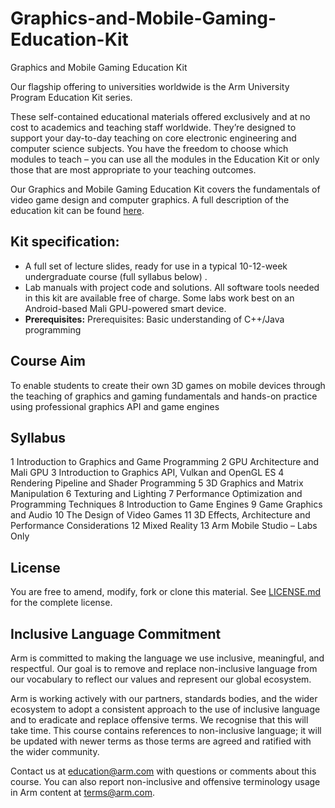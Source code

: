 # Graphics-and-Mobile-Gaming-Education-Kit
Graphics and Mobile Gaming Education Kit

Our flagship offering to universities worldwide is the Arm University Program Education Kit series.

These self-contained educational materials offered exclusively and at no cost to academics and teaching staff worldwide. They’re designed to support your day-to-day teaching on core electronic engineering and computer science subjects. You have the freedom to choose which modules to teach – you can use all the modules in the Education Kit or only those that are most appropriate to your teaching outcomes.

Our Graphics and Mobile Gaming Education Kit covers the fundamentals of video game design and computer graphics. A full description of the education kit can be found [here](https://www.arm.com/resources/education/education-kits/graphics-and-mobile-gaming).


 ## Kit specification:

* A full set of lecture slides, ready for use in a typical 10-12-week undergraduate course (full syllabus below) .
* Lab manuals with project code and solutions. All software tools needed in this kit are available free of charge. Some labs work best on an Android-based Mali GPU-powered smart device.
* **Prerequisites:** Prerequisites: Basic understanding of C++/Java programming

## Course Aim
To enable students to create their own 3D games on mobile devices through the teaching of graphics and gaming fundamentals and hands-on practice using professional graphics API and game engines

## Syllabus
1	Introduction to Graphics and Game Programming
2	GPU Architecture and Mali GPU
3	Introduction to Graphics API, Vulkan and OpenGL ES
4	Rendering Pipeline and Shader Programming
5	3D Graphics and Matrix Manipulation
6	Texturing and Lighting
7	Performance Optimization and Programming Techniques
8	Introduction to Game Engines
9	Game Graphics and Audio
10	The Design of Video Games
11	3D Effects, Architecture and Performance Considerations
12	Mixed Reality
13	Arm Mobile Studio – Labs Only

## License
You are free to amend, modify, fork or clone this material. See [LICENSE.md](https://github.com/arm-university/Rapid-Embedded-Education-Kit/blob/main/License/LICENSE.md) for the complete license.

## Inclusive Language Commitment
Arm is committed to making the language we use inclusive, meaningful, and respectful. Our goal is to remove and replace non-inclusive language from our vocabulary to reflect our values and represent our global ecosystem.
 
Arm is working actively with our partners, standards bodies, and the wider ecosystem to adopt a consistent approach to the use of inclusive language and to eradicate and replace offensive terms. We recognise that this will take time. This course contains references to non-inclusive language; it will be updated with newer terms as those terms are agreed and ratified with the wider community. 
 
Contact us at education@arm.com with questions or comments about this course. You can also report non-inclusive and offensive terminology usage in Arm content at terms@arm.com.


